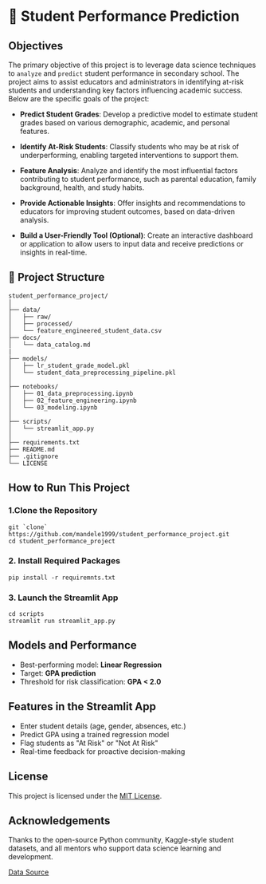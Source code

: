 # 🏫 Student Performance Prediction

## Objectives

The primary objective of this project is to leverage data science techniques to `analyze` and `predict` student performance in secondary school. The project aims to assist educators and administrators in identifying at-risk students and understanding key factors influencing academic success. Below are the specific goals of the project:

- **Predict Student Grades**: Develop a predictive model to estimate student grades based on various demographic, academic, and personal features.

- **Identify At-Risk Students**: Classify students who may be at risk of underperforming, enabling targeted interventions to support them.

- **Feature Analysis**: Analyze and identify the most influential factors contributing to student performance, such as parental education, family background, health, and study habits.

- **Provide Actionable Insights**: Offer insights and recommendations to educators for improving student outcomes, based on data-driven analysis.

- **Build a User-Friendly Tool (Optional)**: Create an interactive dashboard or application to allow users to input data and receive predictions or insights in real-time.

## 📁 Project Structure

```plaintext
student_performance_project/
│
├── data/
│   ├── raw/                          
│   ├── processed/                   
│   └── feature_engineered_student_data.csv
├── docs/                                                 
│   └── data_catalog.md
|
├── models/
│   ├── lr_student_grade_model.pkl
│   └── student_data_preprocessing_pipeline.pkl
│
├── notebooks/
│   ├── 01_data_preprocessing.ipynb  
│   ├── 02_feature_engineering.ipynb 
│   └── 03_modeling.ipynb            
│
├── scripts/
│   └── streamlit_app.py             
│
├── requirements.txt
├── README.md
├── .gitignore
└── LICENSE
```

## How to Run This Project

### 1.Clone the Repository

```plaintext
git `clone` https://github.com/mandele1999/student_performance_project.git
cd student_performance_project
```

### 2. Install Required Packages

```plaintext
pip install -r requiremnts.txt
```

### 3. Launch the Streamlit App

```plaintext
cd scripts
streamlit run streamlit_app.py
```

## Models and Performance

- Best-performing model: **Linear Regression**
- Target: **GPA prediction**
- Threshold for risk classification: **GPA < 2.0**

## Features in the Streamlit App

- Enter student details (age, gender, absences, etc.)
- Predict GPA using a trained regression model
- Flag students as "At Risk" or "Not At Risk"
- Real-time feedback for proactive decision-making

## License

This project is licensed under the [MIT License](LICENSE).

## Acknowledgements

Thanks to the open-source Python community, Kaggle-style student datasets, and all mentors who support data science learning and development.

[Data Source](https://www.kaggle.com/datasets/rabieelkharoua/students-performance-dataset)
